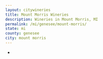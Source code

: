 ```yaml
---
layout: citywineries
title: Mount Morris Wineries
description: Wineries in Mount Morris, MI
permalink: /mi/genesee/mount-morris/
state: mi
county: genesee
city: mount morris
---
```

-
